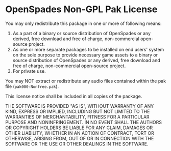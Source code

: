 
OpenSpades Non-GPL Pak License
==============================

You may only redistribute this package in one or more of following means:

1. As a part of a binary or source distribution of OpenSpades or any derived, free download and free of charge, non-commercial open-source project.
2. As one or more separate packages to be installed on end users' system on the sole purpose to provide necessary game assets to a binary or source distribution of OpenSpades or any derived, free download and free of charge, non-commercial open-source project.
3. For private use.

You may NOT extract or redistribute any audio files contained within the pak file (`pak000-Nonfree.pak`).

This license notice shall be included in all copies of the package.

THE SOFTWARE IS PROVIDED "AS IS", WITHOUT WARRANTY OF ANY KIND, EXPRESS OR IMPLIED, INCLUDING BUT NOT LIMITED TO THE WARRANTIES OF MERCHANTABILITY, FITNESS FOR A PARTICULAR PURPOSE AND NONINFRINGEMENT. IN NO EVENT SHALL THE AUTHORS OR COPYRIGHT HOLDERS BE LIABLE FOR ANY CLAIM, DAMAGES OR OTHER LIABILITY, WHETHER IN AN ACTION OF CONTRACT, TORT OR OTHERWISE, ARISING FROM, OUT OF OR IN CONNECTION WITH THE SOFTWARE OR THE USE OR OTHER DEALINGS IN THE SOFTWARE.
